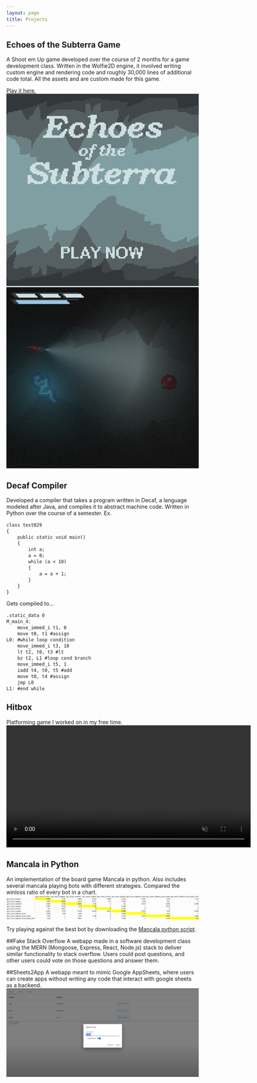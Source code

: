 ```yaml
---
layout: page
title: Projects
---
```


## Echoes of the Subterra Game
A Shoot em Up game developed over the course of 2 months for a game development class. Written in the Wolfie2D engine,
it involved writing custom engine and rendering code and roughly 30,000 lines of additional code total. All the 
assets and are custom made for this game.

<a href=https://echo-of-the-subterra.web.app/> Play it here.</a>
<img src="/assets/EOSTtitle.png"/>
<img src="/assets/EOSTgameplay.png"/>

## Decaf Compiler
Developed a compiler that takes a program written in Decaf, a language modeled after Java, and compiles it 
to abstract machine code. Written in Python over the course of a semester.
Ex.

<pre><code>class test029
{
    public static void main()
    {   
        int a;
        a = 0;
        while (a < 10)
        {
            a = a + 1;
        }
    }
}</code></pre>
Gets compiled to...
<pre><code>.static_data 0
M_main_4:
    move_immed_i t1, 0
    move t0, t1 #assign
L0: #while loop condition
    move_immed_i t3, 10
    lt t2, t0, t3 #lt
    bz t2, L1 #loop cond branch
    move_immed_i t5, 1
    iadd t4, t0, t5 #add
    move t0, t4 #assign
    jmp L0
L1: #end while</code></pre>

## Hitbox
Platforming game I worked on in my free time.
<video width="640" preload="auto" muted controls>
  <source src="/assets/hitbox.mp4" type="video/mp4">
Your browser does not support the video tag.
</video>

## Mancala in Python
An implementation of the board game Mancala in python. Also includes several mancala playing bots with different strategies. 
Compared the winloss ratio of every bot in a chart.
<img src="/assets/mancala.png"/>

Try playing against the best bot by downloading the <a href="/assets/mancala.py">Mancala python script</a>.

##Fake Stack Overflow
A webapp made in a software development class using the MERN (Mongoose, Express, React, Node.js) stack to deliver similar
functionality to stack overflow. Users could post questions, and other users could vote on those questions and answer them.

##Sheets2App
A webapp meant to mimic Google AppSheets, where users can create apps without writing any code 
that interact with google sheets as a backend.
<img src="/assets/S2A.png"/>

